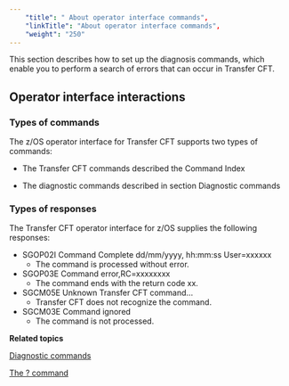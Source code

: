 ```yaml
---
    "title": " About operator interface commands",
    "linkTitle": "About operator interface commands",
    "weight": "250"
---
```

This section describes how to set up the diagnosis commands, which enable you to perform a search of errors that can occur in Transfer CFT.

Operator interface interactions
-------------------------------

### Types of commands 

The z/OS operator interface for Transfer CFT supports two types of commands:

- The Transfer CFT commands described the Command Index

<!-- -->

- The diagnostic commands described in section Diagnostic commands

### Types of responses

The Transfer CFT operator interface for z/OS supplies the following responses:

- SGOP02I Command Complete dd/mm/yyyy, hh:mm:ss User=xxxxxx
    -   The command is processed without error.
- SGOP03E Command error,RC=xxxxxxxx
    -   The command ends with the return code xx.
- SGCM05E Unknown Transfer CFT command...
    -   Transfer CFT does not recognize the command.
- SGCM03E Command ignored
    -   The command is not processed.

****Related topics****

[Diagnostic commands]()

[The ? command]()
